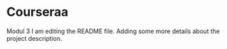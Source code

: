 # Courseraa
Modul 3
I am editing the README file. Adding some more details about the project description.

